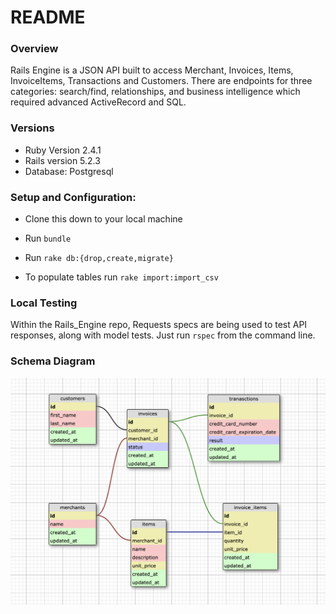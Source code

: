 # README
### Overview

Rails Engine is a JSON API built to access Merchant, Invoices, Items, InvoiceItems, Transactions and Customers. There are endpoints for three categories: search/find, relationships, and business intelligence which required advanced ActiveRecord and SQL.

### Versions

* Ruby Version 2.4.1
* Rails version 5.2.3
* Database: Postgresql

### Setup and Configuration:

* Clone this down to your local machine
* Run `bundle`
* Run `rake db:{drop,create,migrate}`

* To populate tables run `rake import:import_csv`

### Local Testing

Within the Rails_Engine repo, Requests specs are being used to test API responses, along with model tests. Just run `rspec` from the command line.

### Schema Diagram
![Rails Engine Schema](/schema_diagram.png?raw=true "Rails Engine Schema")
